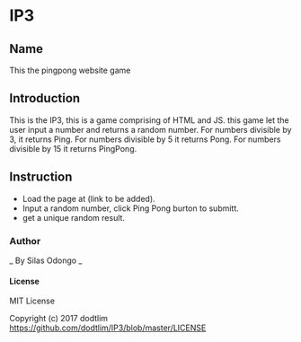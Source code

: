 # IP3
## Name
This the pingpong website game
## Introduction
This is the IP3, this is a game comprising of HTML and JS. this game let the user input a number and returns a random number.
For numbers divisible by 3, it returns Ping. For numbers divisible by 5 it returns Pong.
For numbers divisible by 15 it returns PingPong.

## Instruction
* Load the page at (link to be added).
* Input a random number, click Ping Pong burton to submitt.
* get a unique random result.

### Author

_ By Silas Odongo _

#### License 

MIT License

Copyright (c) 2017 dodtlim
https://github.com/dodtlim/IP3/blob/master/LICENSE


